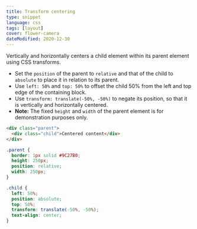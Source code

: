 ```yaml
---
title: Transform centering
type: snippet
language: css
tags: [layout]
cover: flower-camera
dateModified: 2020-12-30
---
```


Vertically and horizontally centers a child element within its parent element using CSS transforms.

- Set the `position` of the parent to `relative` and that of the child to `absolute` to place it in relation to its parent.
- Use `left: 50%` and `top: 50%` to offset the child 50% from the left and top edge of the containing block.
- Use `transform: translate(-50%, -50%)` to negate its position, so that it is vertically and horizontally centered.
- **Note:** The fixed `height` and `width` of the parent element is for demonstration purposes only.

```html
<div class="parent">
  <div class="child">Centered content</div>
</div>
```

```css
.parent {
  border: 1px solid #9C27B0;
  height: 250px;
  position: relative;
  width: 250px;
}

.child {
  left: 50%;
  position: absolute;
  top: 50%;
  transform: translate(-50%, -50%);
  text-align: center;
}
```
